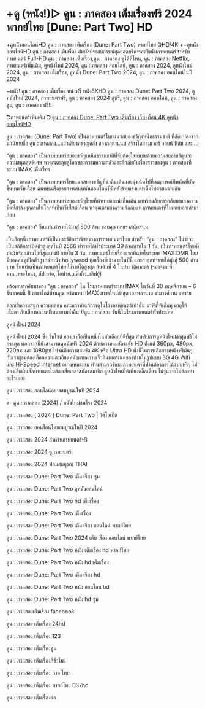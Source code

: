 
<h1>+ดู (หนัง!)▷ ดูน : ภาคสอง เต็มเรื่องฟรี 2024 พากย์ไทย [Dune: Part Two] HD</h1>


+ดูหนังออนไลน์HD ดูน : ภาคสอง เต็มเรื่อง (Dune: Part Two) พากย์ไทย QHD/4K ++ดูหนังออนไลน์HD ดูน : ภาคสอง เต็มเรื่อง สัมผัสประสบการณ์สุดยอดบริการสตรีมมิ่งภาพยนตร์สำหรับภาพยนตร์ Full-HD ดูน : ภาคสอง เต็มเรื่อง,ดูน : ภาคสอง ดูได้ที่ไหน, ดูน : ภาคสอง Netflix, ภาพยนตร์เพิ่มเติม, ดูหนังใหม่ 2024, ดูน : ภาคสอง ออนไลน์, ดูน : ภาคสอง 2024, ดูหนังใหม่ 2024, ดูน : ภาคสอง เต็มเรื่อง, ดูหนัง Dune: Part Two 2024, ดูน : ภาคสอง ออนไลน์ในปี 2024



~หนัง! ดูน : ภาคสอง เต็มเรื่อง หนังฟรี หนัง8KHD ดูน : ภาคสอง Dune: Part Two 2024, ดูหนังใหม่ 2024, ภาพยนตร์ฟรี, ดูน : ภาคสอง 2024 ดูฟรี, ดูน : ภาคสอง ออนไลน์, ดูน : ภาคสอง ซูม, ดูน : ภาคสอง ฟรี!!



➲ภาพยนตร์เพิ่มเติม ➲ [ดูน : ภาคสอง Dune: Part Two เต็มเรื่อง เว็บ เถื่อน 4K ดูหนังออนไลน์HD](https://123cinephilejourney.xyz/th/movie/693134/dune-part-two)




ดูน : ภาคสอง (Dune: Part Two) เป็นภาพยนตร์ไทยแนวสยองขวัญเหนือธรรมชาติ ที่ดัดแปลงจากนวนิยายชื่อ ดูน : ภาคสอง...แว่วเสียงครวญคลั่ง ของกฤตานนท์ สร้างโดย เมเจอร์ จอยน์ ฟิล์ม และ ...



"ดูน : ภาคสอง" เป็นภาพยนตร์สยองขวัญเหนือธรรมชาติที่จับต้องใจคนชมด้วยความสยองขวัญและความสนุกสุดพิเศษ พาคุณตะลุยสู่โลกของความหวาดกลัวและลึกลับกับเรื่องราวของดูน : ภาคสองที่ระบบ IMAX เต็มเรื่อง



"ดูน : ภาคสอง" เป็นภาพยนตร์ไทยแนวสยองขวัญที่น่าตื่นเต้นและมุ่งเน้นไปที่เหตุการณ์ผีพนันที่เกิดขึ้นบนเว็บเถื่อน ค้นพบเครือข่ายการเล่นพนันออนไลน์ที่มีพลังร้ายแรงและเต็มไปด้วยความลับ



"ดูน : ภาคสอง" เป็นภาพยนตร์สยองขวัญไทยที่ท้าทายและน่าตื่นเต้น มาพร้อมกับการกลับมาของความมืดที่กำลังคุกคามในโลกที่เป็นเว็บไซต์เถื่อน พาคุณตามล่าความลึกลับแห่งภาพยนตร์ที่ไม่เคยบอกเล่ามาก่อน



“ดูน : ภาคสอง” ขึ้นแท่นทำรายได้มุ่งสู่ 500 ล้าน ขอบคุณทุกแรงสนับสนุน



เป็นอีกหนึ่งภาพยนตร์ที่เป็นประวัติการณ์ของวงการภาพยนตร์ไทย สำหรับ “ดูน : ภาคสอง” ไม่ว่าจะเป็นสถิติการเปิดตัวสูงสุดในปี 2566 ทำรายได้ทั่วประเทศ 39 ล้านบาทใน 1 วัน, เป็นภาพยนตร์ไทยที่ทำเงินร้อยล้านไวที่สุดแห่งปี ภายใน 3 วัน, ภาพยนตร์ไทยเรื่องแรกที่ฉายในระบบ IMAX DMR โดยมียอดคนดูเปิดตัวสูงกว่าหนัง hollywood ทุกเรื่องที่เข้าฉายในปีนี้ และล่าสุดทำรายได้มุ่งสู่ 500 ล้านบาท ขึ้นแท่นเป็นภาพยนตร์ไทยที่มีรายได้สูงสุด อันดับที่ 4 ในประวัติศาสตร์ (รองจาก พี่มาก..พระโขนง, สัปเหร่อ, ไอฟาย..แต๊งกิ้ว..เลิฟยู้)



พร้อมการกลับมาของ “ดูน : ภาคสอง” ใน โรงภาพยนตร์ระบบ IMAX ในวันที่ 30 พฤศจิกายน – 6 ธันวาคมนี้ 8 สาขาใกล้บ้านคุณ พร้อมพบ IMAX สาขาใหม่ล่าสุด เอสพลานาด งามวงศ์วาน แคราย



ตอกย้ำความสนุก ความหลอน และควรค่าแก่การดูในโรงภาพยนตร์เท่านั้น มาฟังให้เต็มหู มาดูให้เต็มตา กับเสียงหลอนปริศนายามค่ำคืน #ดูน : ภาคสอง วันนี้ในโรงภาพยนตร์ทั่วประเทศ



ดูหนังใหม่ 2024



ดูหนังใหม่ 2024 ซึ่งเว็บไซต์ ของเราถือเป็นหนึ่งในตัวเลือกที่ดีที่สุด สำหรับการดูหนังใหม่ล่าสุดฟรีไม่กระตุก นอกจากนี้ยังสามารถดูหนังฟรี 2024 ด้วยความคมชัดระดับ HD ตั้งแต่ 360px, 480px, 720px และ 1080px ไปจนถึงความคมชัด 4K หรือ Ultra HD ทั้งนี้ในการเลือกชมหนังฟรีมันๆ กับเราผู้ชมต้องเลือกความละเอียดหนังตามความเร็วอินเตอร์เนตของท่านในรูปแบบ 3G 4G Wifi และ Hi-Speed Internet อย่างเหมาะสม ท่านสามรถรับชมภาพยนตร์ที่ท่านต้องการได้แบบฟรีๆ ไม่ต้องเสียเงินสักบาทและไม่ต้องเสียเวลาสมัครสมาชิก ดูหนังใหม่ได้เพียงคลิ๊กเดียว ไม่วุ่นวายไม่ต้องทำอะไรเยอะ



ดูน : ภาคสอง ออนไลน์อย่างสมบูรณ์ในปี 2024



ด- ดูน : ภาคสอง (2024) / หนังใหม่ชนโรง 2024



ดูน : ภาคสอง ( 2024 ) Dune: Part Two | วิดีโอเป็ด



ดูน : ภาคสอง ออนไลน์โดยสมบูรณ์ในปี 2024



ดูน : ภาคสอง 2024 สำหรับภาพยนตร์ฟรี



ดูน : ภาคสอง 2024 ดูภาพยนตร์



ดูน : ภาคสอง 2024 ฟิล์มสมบูรณ์ THAI



ดูน : ภาคสอง Dune: Part Two เต็ม เรื่อง ซูม



ดูน : ภาคสอง Dune: Part Two ดูหนังออนไลน์



ดูน : ภาคสอง Dune: Part Two hd เต็มเรื่อง



ดูน : ภาคสอง Dune: Part Two เต็มเรื่อง



ดูน : ภาคสอง Dune: Part Two เต็ม เรื่อง ออนไลน์ พากย์ไทย



ดูน : ภาคสอง Dune: Part Two 2024 เต็ม เรื่อง ออนไลน์ พากย์ไทย



ดูน : ภาคสอง Dune: Part Two หนัง เต็มเรื่อง hd พากย์ไทย



ดูน : ภาคสอง Dune: Part Two หนัง hd เต็มเรื่อง



ดูน : ภาคสอง Dune: Part Two เต็ม เรื่อง hd



ดูน : ภาคสอง Dune: Part Two หนัง ออนไลน์ hd



ดูน : ภาคสอง Dune: Part Two หนัง hd ซูม



ดูน : ภาคสองเต็มเรื่อง facebook



ดูน : ภาคสอง เต็มเรื่อง 24hd



ดูน : ภาคสอง เต็มเรื่อง 123



ดูน : ภาคสอง เต็มเรื่องซูม



ดูน : ภาคสอง เต็มเรื่องกี่ชั่วโมง



ดูน : ภาคสอง เต็มเรื่อง ภาค ไทย



ดูน : ภาคสอง เต็มเรื่อง พากย์ไทย 037hd



ดูน : ภาคสอง เต็มเรื่องย่อ
